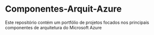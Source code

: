 # Componentes-Arquit-Azure
Este repositório contém um portfólio de projetos focados nos principais componentes de arquitetura do Microsoft Azure
